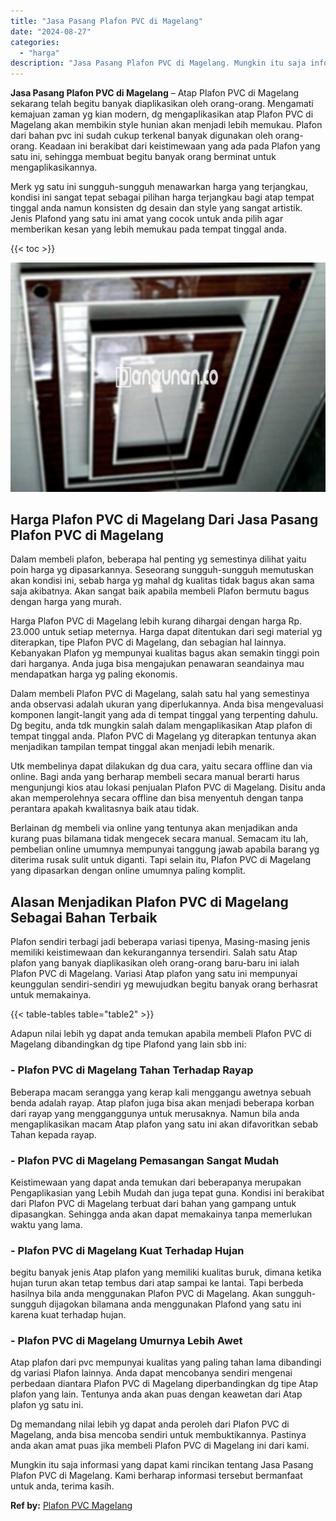 ```yaml
---
title: "Jasa Pasang Plafon PVC di Magelang"
date: "2024-08-27"
categories: 
  - "harga"
description: "Jasa Pasang Plafon PVC di Magelang. Mungkin itu saja informasi yang dapat kami rincikan tentang Jasa Pasang Plafon PVC di Magelang. Kami berharap informasi t..."
---
```


**Jasa Pasang Plafon PVC di Magelang** – Atap Plafon PVC di Magelang sekarang telah begitu banyak diaplikasikan oleh orang-orang. Mengamati kemajuan zaman yg kian modern, dg mengaplikasikan atap Plafon PVC di Magelang akan membikin style hunian akan menjadi lebih memukau. Plafon dari bahan pvc ini sudah cukup terkenal banyak digunakan oleh orang-orang. Keadaan ini berakibat dari keistimewaan yang ada pada Plafon yang satu ini, sehingga membuat begitu banyak orang berminat untuk mengaplikasikannya.

Merk yg satu ini sungguh-sungguh menawarkan harga yang terjangkau, kondisi ini sangat tepat sebagai pilihan harga terjangkau bagi atap tempat tinggal anda namun konsisten dg desain dan style yang sangat artistik. Jenis Plafond yang satu ini amat yang cocok untuk anda pilih agar memberikan kesan yang lebih memukau pada tempat tinggal anda.

{{< toc >}}

![Jasa Pasang Plafon PVC di Magelang](/images/flafond-pvc-murah10.png)

## Harga Plafon PVC di Magelang Dari Jasa Pasang Plafon PVC di Magelang

Dalam membeli plafon, beberapa hal penting yg semestinya dilihat yaitu poin harga yg dipasarkannya. Seseorang sungguh-sungguh memutuskan akan kondisi ini, sebab harga yg mahal dg kualitas tidak bagus akan sama saja akibatnya. Akan sangat baik apabila membeli Plafon bermutu bagus dengan harga yang murah.

Harga Plafon PVC di Magelang lebih kurang dihargai dengan harga Rp. 23.000 untuk setiap meternya. Harga dapat ditentukan dari segi material yg diterapkan, tipe Plafon PVC di Magelang, dan sebagian hal lainnya. Kebanyakan Plafon yg mempunyai kualitas bagus akan semakin tinggi poin dari harganya. Anda juga bisa mengajukan penawaran seandainya mau mendapatkan harga yg paling ekonomis.

Dalam membeli Plafon PVC di Magelang, salah satu hal yang semestinya anda observasi adalah ukuran yang diperlukannya. Anda bisa mengevaluasi komponen langit-langit yang ada di tempat tinggal yang terpenting dahulu. Dg begitu, anda tdk mungkin salah dalam mengaplikasikan Atap plafon di tempat tinggal anda. Plafon PVC di Magelang yg diterapkan tentunya akan menjadikan tampilan tempat tinggal akan menjadi lebih menarik.

Utk membelinya dapat dilakukan dg dua cara, yaitu secara offline dan via online. Bagi anda yang berharap membeli secara manual berarti harus mengunjungi kios atau lokasi penjualan Plafon PVC di Magelang. Disitu anda akan memperolehnya secara offline dan bisa menyentuh dengan tanpa perantara apakah kwalitasnya baik atau tidak.

Berlainan dg membeli via online yang tentunya akan menjadikan anda kurang puas bilamana tidak mengecek secara manual. Semacam itu lah, pembelian online umumnya mempunyai tanggung jawab apabila barang yg diterima rusak sulit untuk diganti. Tapi selain itu, Plafon PVC di Magelang yang dipasarkan dengan online umumnya paling komplit.

## Alasan Menjadikan Plafon PVC di Magelang Sebagai Bahan Terbaik

Plafon sendiri terbagi jadi beberapa variasi tipenya, Masing-masing jenis memiliki keistimewaan dan kekurangannya tersendiri. Salah satu Atap plafon yang banyak diaplikasikan oleh orang-orang baru-baru ini ialah Plafon PVC di Magelang. Variasi Atap plafon yang satu ini mempunyai keunggulan sendiri-sendiri yg mewujudkan begitu banyak orang berhasrat untuk memakainya.

{{< table-tables table="table2" >}}

Adapun nilai lebih yg dapat anda temukan apabila membeli Plafon PVC di Magelang dibandingkan dg tipe Plafond yang lain sbb ini:

### \- Plafon PVC di Magelang Tahan Terhadap Rayap

Beberapa macam serangga yang kerap kali menggangu awetnya sebuah benda adalah rayap. Atap plafon juga bisa akan menjadi beberapa korban dari rayap yang mengganggunya untuk merusaknya. Namun bila anda mengaplikasikan macam Atap plafon yang satu ini akan difavoritkan sebab Tahan kepada rayap.

### \- Plafon PVC di Magelang Pemasangan Sangat Mudah

Keistimewaan yang dapat anda temukan dari beberapanya merupakan Pengaplikasian yang Lebih Mudah dan juga tepat guna. Kondisi ini berakibat dari Plafon PVC di Magelang terbuat dari bahan yang gampang untuk dipasangkan. Sehingga anda akan dapat memakainya tanpa memerlukan waktu yang lama.

### \- Plafon PVC di Magelang Kuat Terhadap Hujan

begitu banyak jenis Atap plafon yang memiliki kualitas buruk, dimana ketika hujan turun akan tetap tembus dari atap sampai ke lantai. Tapi berbeda hasilnya bila anda menggunakan Plafon PVC di Magelang. Akan sungguh-sungguh dijagokan bilamana anda menggunakan Plafond yang satu ini karena kuat terhadap hujan.

### \- Plafon PVC di Magelang Umurnya Lebih Awet

Atap plafon dari pvc mempunyai kualitas yang paling tahan lama dibandingi dg variasi Plafon lainnya. Anda dapat mencobanya sendiri mengenai perbedaan diantara Plafon PVC di Magelang diperbandingkan dg tipe Atap plafon yang lain. Tentunya anda akan puas dengan keawetan dari Atap plafon yg satu ini.

Dg memandang nilai lebih yg dapat anda peroleh dari Plafon PVC di Magelang, anda bisa mencoba sendiri untuk membuktikannya. Pastinya anda akan amat puas jika membeli Plafon PVC di Magelang ini dari kami.

Mungkin itu saja informasi yang dapat kami rincikan tentang Jasa Pasang Plafon PVC di Magelang. Kami berharap informasi tersebut bermanfaat untuk anda, terima kasih.

**Ref by:** [Plafon PVC Magelang](https://id.wikipedia.org/wiki/Plafon)
